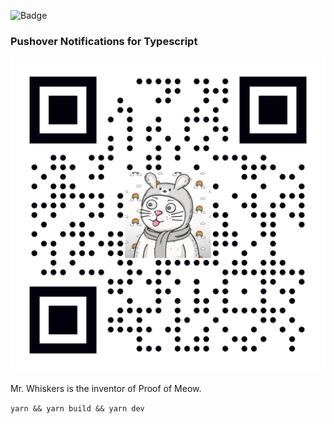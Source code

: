 ![Badge](https://img.shields.io/badge/procrastination-i%20made%20this%20badge%20instead%20of%20programming-orange)

### Pushover Notifications for Typescript

![Mr Whiskers](./example.png)

Mr. Whiskers is the inventor of Proof of Meow.

`yarn && yarn build && yarn dev`


